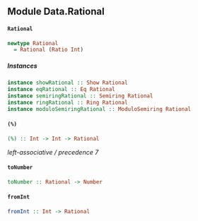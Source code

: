 ## Module Data.Rational

#### `Rational`

``` purescript
newtype Rational
  = Rational (Ratio Int)
```

##### Instances
``` purescript
instance showRational :: Show Rational
instance eqRational :: Eq Rational
instance semiringRational :: Semiring Rational
instance ringRational :: Ring Rational
instance moduloSemiringRational :: ModuloSemiring Rational
```

#### `(%)`

``` purescript
(%) :: Int -> Int -> Rational
```

_left-associative / precedence 7_

#### `toNumber`

``` purescript
toNumber :: Rational -> Number
```

#### `fromInt`

``` purescript
fromInt :: Int -> Rational
```


